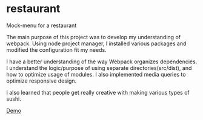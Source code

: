 # restaurant
Mock-menu for a restaurant

The main purpose of this project was to develop my understanding of webpack. Using node project manager, I installed various packages and modified the configuration fit my needs. 

I have a better understanding of the way Webpack organizes dependencies. I understand the logic/purpose of using separate directories(src/dist), and how to optimize usage of modules. I also implemented media queries to optimize responsive design.

I also learned that people get really creative with making various types of sushi.

[Demo](https://digitalclef.github.io/restaurant/)
